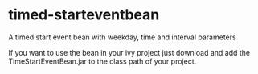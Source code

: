 # timed-starteventbean
A timed start event bean with weekday, time and interval parameters

If you want to use the bean in your ivy project just download and add the TimeStartEventBean.jar to the class path of your project.
